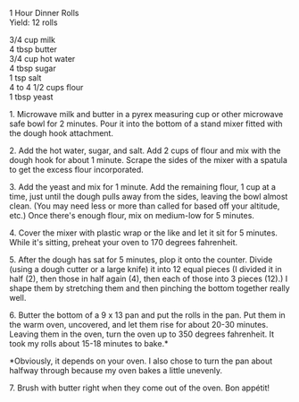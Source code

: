 
1 Hour Dinner Rolls  
Yield: 12 rolls  
    
3/4 cup milk  
4 tbsp butter  
3/4 cup hot water  
4 tbsp sugar  
1 tsp salt  
4 to 4 1/2 cups flour  
1 tbsp yeast   
    
	
1\. Microwave milk and butter in a pyrex measuring cup or other microwave safe bowl for 2 minutes. Pour it into the bottom of a stand mixer fitted with the dough hook attachment.   
    
2\. Add the hot water, sugar, and salt. Add 2 cups of flour and mix with the dough hook for about 1 minute. Scrape the sides of the mixer with a spatula to get the excess flour incorporated.   
    
3\. Add the yeast and mix for 1 minute. Add the remaining flour, 1 cup at a time, just until the dough pulls away from the sides, leaving the bowl almost clean. (You may need less or more than called for based off your altitude, etc.) Once there's enough flour, mix on medium-low for 5 minutes.   
    
4\. Cover the mixer with plastic wrap or the like and let it sit for 5 minutes. While it's sitting, preheat your oven to 170 degrees fahrenheit.   
    
5\. After the dough has sat for 5 minutes, plop it onto the counter. Divide (using a dough cutter or a large knife) it into 12 equal pieces (I divided it in half (2), then those in half again (4), then each of those into 3 pieces (12).) I shape them by stretching them and then pinching the bottom together really well.   
    
6\. Butter the bottom of a 9 x 13 pan and put the rolls in the pan. Put them in the warm oven, uncovered, and let them rise for about 20-30 minutes. Leaving them in the oven, turn the oven up to 350 degrees fahrenheit. It took my rolls about 15-18 minutes to bake.\*  
    
\*Obviously, it depends on your oven. I also chose to turn the pan about halfway through because my oven bakes a little unevenly.   
    
7\. Brush with butter right when they come out of the oven. Bon appétit!   
    